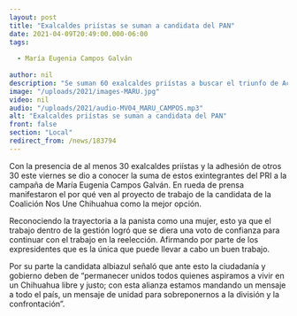 ```yaml
---
layout: post
title: "Exalcaldes priístas se suman a candidata del PAN"
date: 2021-04-09T20:49:00.000-06:00
tags:
  
  - María Eugenia Campos Galván
  
author: nil
description: "Se suman 60 exalcaldes priístas a buscar el triunfo de Acción Nacional para la gobernatura."
image: "/uploads/2021/images-MARU.jpg"
video: nil
audio: "/uploads/2021/audio-MV04_MARU_CAMPOS.mp3"
alt: "Exalcaldes priístas se suman a candidata del PAN"
front: false
section: "Local"
redirect_from: /news/183794
---
```


Con la presencia de al menos 30 exalcaldes priístas y la adhesión de otros 30 este viernes se dio a conocer la suma de estos exintegrantes del PRI a la campaña de María Eugenia Campos Galván. En rueda de prensa manifestaron el por qué ven al proyecto de trabajo de la candidata de la Coalición Nos Une Chihuahua como la mejor opción.

Reconociendo la trayectoria a la panista como una mujer, esto ya que el trabajo dentro de la gestión logró que se diera una voto de confianza para continuar con el trabajo en la reelección. Afirmando por parte de los expresidentes que es la única que puede llevar a cabo un buen trabajo.

Por su parte la candidata albiazul señaló que ante esto la ciudadanía y gobierno deben de “permanecer unidos todos quienes aspiramos a vivir en un Chihuahua libre y justo; con esta alianza estamos mandando un mensaje a todo el país, un mensaje de unidad para sobreponernos a la división y la confrontación”. 
